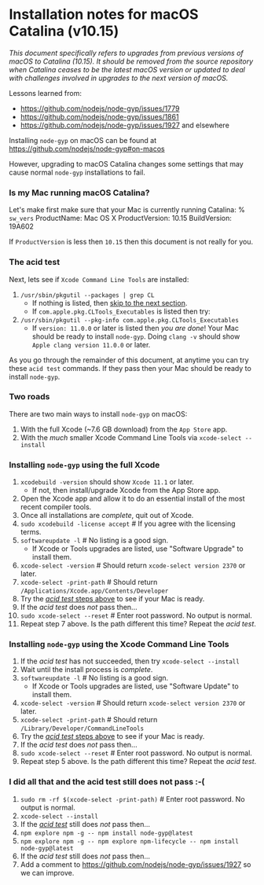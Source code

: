 # Installation notes for macOS Catalina (v10.15)

_This document specifically refers to upgrades from previous versions of macOS to Catalina (10.15). It should be removed from the source repository when Catalina ceases to be the latest macOS version or updated to deal with challenges involved in upgrades to the next version of macOS._

Lessons learned from:
* https://github.com/nodejs/node-gyp/issues/1779
* https://github.com/nodejs/node-gyp/issues/1861
* https://github.com/nodejs/node-gyp/issues/1927 and elsewhere

Installing `node-gyp` on macOS can be found at https://github.com/nodejs/node-gyp#on-macos

However, upgrading to macOS Catalina changes some settings that may cause normal `node-gyp` installations to fail.

### Is my Mac running macOS Catalina?
Let's make first make sure that your Mac is currently running Catalina:
% `sw_vers`
    ProductName:	Mac OS X
    ProductVersion:	10.15
    BuildVersion:	19A602

If `ProductVersion` is less then `10.15` then this document is not really for you.

### The acid test
Next, lets see if `Xcode Command Line Tools` are installed:
1. `/usr/sbin/pkgutil --packages | grep CL`
    * If nothing is listed, then [skip to the next section](#Two-roads).
    * If `com.apple.pkg.CLTools_Executables` is listed then try:
2. `/usr/sbin/pkgutil --pkg-info com.apple.pkg.CLTools_Executables`
    * If `version: 11.0.0` or later is listed then _you are done_!  Your Mac should be ready to install `node-gyp`.  Doing `clang -v` should show `Apple clang version 11.0.0` or later.

As you go through the remainder of this document, at anytime you can try these `acid test` commands. If they pass then your Mac should be ready to install `node-gyp`.

### Two roads
There are two main ways to install `node-gyp` on macOS:
1. With the full Xcode (~7.6 GB download) from the `App Store` app.
2. With the _much_ smaller Xcode Command Line Tools via `xcode-select --install`

### Installing `node-gyp` using the full Xcode
1. `xcodebuild -version` should show `Xcode 11.1` or later.
    * If not, then install/upgrade Xcode from the App Store app.
2. Open the Xcode app and allow it to do an essential install of the most recent compiler tools.
3. Once all installations are _complete_, quit out of Xcode.
4. `sudo xcodebuild -license accept`  # If you agree with the licensing terms.
5. `softwareupdate -l`  # No listing is a good sign.
    * If Xcode or Tools upgrades are listed, use "Software Upgrade" to install them.
6. `xcode-select -version`  # Should return `xcode-select version 2370` or later.
7. `xcode-select -print-path`  # Should return `/Applications/Xcode.app/Contents/Developer`
8. Try the [_acid test_ steps above](#The-acid-test) to see if your Mac is ready.
9. If the _acid test_ does _not_ pass then...
10. `sudo xcode-select --reset`  # Enter root password.  No output is normal.
11. Repeat step 7 above.  Is the path different this time?  Repeat the _acid test_.

### Installing `node-gyp` using the Xcode Command Line Tools
1. If the _acid test_ has not succeeded, then try `xcode-select --install`
2. Wait until the install process is _complete_.
3. `softwareupdate -l`  # No listing is a good sign.
    * If Xcode or Tools upgrades are listed, use "Software Update" to install them.
4. `xcode-select -version`  # Should return `xcode-select version 2370` or later.
5. `xcode-select -print-path`  # Should return `/Library/Developer/CommandLineTools`
6. Try the [_acid test_ steps above](#The-acid-test) to see if your Mac is ready.
7. If the _acid test_ does _not_ pass then...
8. `sudo xcode-select --reset`  # Enter root password.  No output is normal.
9. Repeat step 5 above.  Is the path different this time?  Repeat the _acid test_.

### I did all that and the acid test still does not pass :-(
1. `sudo rm -rf $(xcode-select -print-path)`  # Enter root password.  No output is normal.
2. `xcode-select --install`
3. If the [_acid test_](#The-acid-test) still does _not_ pass then...
4. `npm explore npm -g -- npm install node-gyp@latest`
5. `npm explore npm -g -- npm explore npm-lifecycle -- npm install node-gyp@latest`
6. If the _acid test_ still does _not_ pass then...
7. Add a comment to https://github.com/nodejs/node-gyp/issues/1927 so we can improve.
